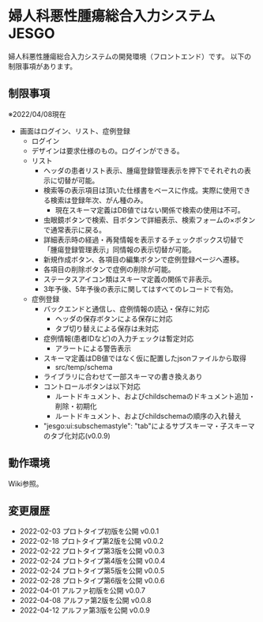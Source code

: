 # 婦人科悪性腫瘍総合入力システム JESGO
婦人科悪性腫瘍総合入力システムの開発環境（フロントエンド）です。
以下の制限事項があります。

## 制限事項
※2022/04/08現在
- 画面はログイン、リスト、症例登録
   - ログイン
    - デザインは要求仕様のもの。ログインができる。
  - リスト
    - ヘッダの患者リスト表示、腫瘍登録管理表示を押下でそれぞれの表示に切替が可能。
    - 検索等の表示項目は頂いた仕様書をベースに作成。実際に使用できる検索は登録年次、がん種のみ。
      - 現在スキーマ定義はDB値ではない関係で検索の使用は不可。
    - 虫眼鏡ボタンで検索、目ボタンで詳細表示、検索フォームの×ボタンで通常表示に戻る。
    - 詳細表示時の経過・再発情報を表示するチェックボックス切替で「腫瘍登録管理表示」同情報の表示切替が可能。
    - 新規作成ボタン、各項目の編集ボタンで症例登録ページへ遷移。
    - 各項目の削除ボタンで症例の削除が可能。
    - ステータスアイコン類はスキーマ定義の関係で非表示。
    - 3年予後、5年予後の表示に関してはすべてのレコードで有効。
  - 症例登録
    - バックエンドと通信し、症例情報の読込・保存に対応
        - ヘッダの保存ボタンによる保存に対応
        - タブ切り替えによる保存は未対応
    - 症例情報(患者IDなど)の入力チェックは暫定対応
        - アラートによる警告表示
    - スキーマ定義はDB値ではなく仮に配置したjsonファイルから取得
        - src/temp/schema
    - ライブラリに合わせて一部スキーマの書き換えあり
    - コントロールボタンは以下対応
        - ルートドキュメント、およびchildschemaのドキュメント追加・削除・初期化
        - ルートドキュメント、およびchildschemaの順序の入れ替え
    - "jesgo:ui:subschemastyle": "tab"によるサブスキーマ・子スキーマのタブ化対応(v0.0.9)

## 動作環境
Wiki参照。

## 変更履歴
- 2022-02-03 プロトタイプ初版を公開 v0.0.1
- 2022-02-18 プロトタイプ第2版を公開 v0.0.2
- 2022-02-22 プロトタイプ第3版を公開 v0.0.3
- 2022-02-24 プロトタイプ第4版を公開 v0.0.4
- 2022-02-24 プロトタイプ第5版を公開 v0.0.5
- 2022-02-28 プロトタイプ第6版を公開 v0.0.6
- 2022-04-01 アルファ初版を公開 v0.0.7
- 2022-04-08 アルファ第2版を公開 v0.0.8
- 2022-04-12 アルファ第3版を公開 v0.0.9
